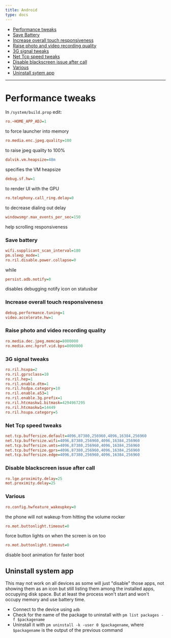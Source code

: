 ```yaml
---
title: Android
type: docs
---
```


* [Performance tweaks](#performance-tweaks)
* [Save Battery](#save-battery)
* [Increase overall touch responsiveness](#increase-overall-touch-responsiveness)
* [Raise photo and video recording quality](#raise-photo-and-video-recording-quality)
* [3G signal tweaks](#3g-signal-tweaks)
* [Net Tcp speed tweaks](#net-tcp-speed-tweaks)
* [Disable blackscreen issue after call](#disable-blackscreen-issue-after-call)
* [Various](#various)
* [Uninstall sytem app](#uninstall-system-app)

-----------

# Performance tweaks
In `/system/build.prop` edit:

```cfg
ro.~HOME_APP_ADJ=1
```

to force launcher into memory

```cfg
ro.media.enc.jpeg.quality=100
```

to raise jpeg quality to 100%

```cfg
dalvik.vm.heapsize=48m
```

specifies the VM heapsize

```cfg
debug.sf.hw=1
```

to render UI with the GPU

```cfg
ro.telephony.call_ring.delay=0
```

to decrease dialing out delay

```cfg
windowsmgr.max_events_per_sec=150  
```

help scrolling responsiveness

### Save battery

```cfg
wifi.supplicant_scan_interval=180
pm.sleep_mode=1
ro.ril.disable.power.collapse=0
```
  
while

```cfg
persist.adb.notify=0  
```

disables debugging notify icon on statusbar

### Increase overall touch responsiveness

```cfg
debug.performance.tuning=1
video.accelerate.hw=1
```

### Raise photo and video recording quality

```cfg
ro.media.dec.jpeg.memcap=8000000
ro.media.enc.hprof.vid.bps=8000000
```

### 3G signal tweaks

```cfg
ro.ril.hsxpa=2
ro.ril.gprsclass=10 
ro.ril.hep=1
ro.ril.enable.dtm=1
ro.ril.hsdpa.category=10
ro.ril.enable.a53=1
ro.ril.enable.3g.prefix=1
ro.ril.htcmaskw1.bitmask=4294967295
ro.ril.htcmaskw1=14449
ro.ril.hsupa.category=5
```

### Net Tcp speed tweaks

```cfg
net.tcp.buffersize.default=4096,87380,256960,4096,16384,256960
net.tcp.buffersize.wifi=4096,87380,256960,4096,16384,256960
net.tcp.buffersize.umts=4096,87380,256960,4096,16384,256960
net.tcp.buffersize.gprs=4096,87380,256960,4096,16384,256960
net.tcp.buffersize.edge=4096,87380,256960,4096,16384,256960
```

### Disable blackscreen issue after call

```cfg
ro.lge.proximity.delay=25
mot.proximity.delay=25
```

### Various

```cfg
ro.config.hwfeature_wakeupkey=0  
```
	
the phone will not wakeup from hitting the volume rocker

```cfg
ro.mot.buttonlight.timeout=0
```
	
force button lights on when the screen is on too

```cfg
ro.mot.buttonlight.timeout=0  
```
	
disable boot animation for faster boot

## Uninstall system app

This may not work on all devices as some will just "disable" those apps, not showing them as an icon but still listing them among the installed apps, occupying disk space. But at least the process won't start and won't occupy memory and use battery time.

* Connect to the device using `adb`
* Check for the name of the package to uninstall with `pm list packages -f $packagename`
* Uninstall it with `pm uninstall -k -user 0 $packagename`, where `$packagename` is the output of the previous command
